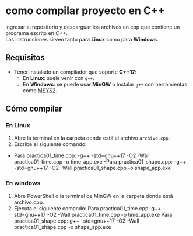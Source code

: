 # como compilar proyecto en C++
ingresar al repositorio y descarguar los archivos en cpp que contiene un programa escrito en *C++*.  
Las instrucciones sirven tanto para **Linux** como para **Windows**.
## Requisitos
- Tener instalado un compilador que soporte **C++17**:
  - En **Linux**: suele venir con `g++`.
  - En **Windows**: se puede usar **MinGW** o instalar `g++` con herramientas como [MSYS2](https://www.msys2.org/).
##  Cómo compilar

### En Linux
1. Abre la terminal en la carpeta donde está el archivo `archivo.cpp`.
2. Escribe el siguiente comando:
- Para practica01_time.cpp:
  -g++ -std=gnu++17 -O2 -Wall practica01_time.cpp -o time_app.exe
  -Para practica01_shape.cpp:
  -g++ -std=gnu++17 -O2 -Wall practica01_shape.cpp -o shape_app.exe

### En windows
1. Abre PowerShell o la terminal de MinGW en la carpeta donde está archivo.cpp.
2. Ejecuta el siguiente comando:
Para practica01_time.cpp:
g++ -std=gnu++17 -O2 -Wall practica01_time.cpp -o time_app.exe
Para practica01_shape.cpp:
g++ -std=gnu++17 -O2 -Wall practica01_shape.cpp -o shape_app.exe
